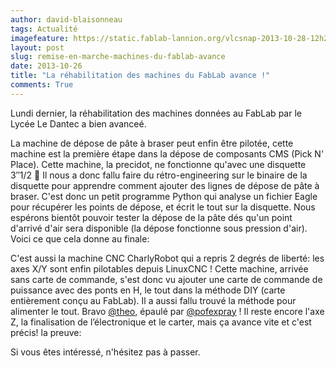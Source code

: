 ```yaml
---
author: david-blaisonneau
tags: Actualité
imagefeature: https://static.fablab-lannion.org/vlcsnap-2013-10-28-12h26m15s208.png
layout: post
slug: remise-en-marche-machines-du-fablab-avance
date: 2013-10-26
title: "La réhabilitation des machines du FabLab avance !"
comments: True
---
```

Lundi dernier, la réhabilitation des machines données au FabLab par le Lycée
Le Dantec a bien avanceé.

La machine de dépose de pâte à braser peut enfin être pilotée, cette machine
est la première étape dans la dépose de composants CMS (Pick N' Place). Cette
machine, la precidot, ne fonctionne qu'avec une disquette 3″1/2 🙂 Il nous a
donc fallu faire du rétro-engineering sur le binaire de la disquette pour
apprendre comment ajouter des lignes de dépose de pâte à braser. C'est donc un
petit programme Python qui analyse un fichier Eagle pour récupérer les points
de dépose, et écrit le tout sur la disquette. Nous espérons bientôt pouvoir
tester la dépose de la pâte dés qu'un point d'arrivé d'air sera disponible (la
dépose fonctionne sous pression d'air). Voici ce que cela donne au finale:

C'est aussi la machine CNC CharlyRobot qui a repris 2 degrés de liberté: les
axes X/Y sont enfin pilotables depuis LinuxCNC ! Cette machine, arrivée sans
carte de commande, s'est donc vu ajouter une carte de commande de puissance
avec des ponts en H, le tout dans la méthode DIY (carte entièrement conçu au
FabLab). Il a aussi fallu trouvé la méthode pour alimenter le tout. Bravo
[@theo](http://fablab-lannion.org/membres/theo/), épaulé par
[@pofexpray](http://fablab-lannion.org/membres/pofexpray/) ! Il reste encore
l'axe Z, la finalisation de l’électronique et le carter, mais ça avance vite
et c'est précis! la preuve:

Si vous êtes intéressé, n'hésitez pas à passer.


